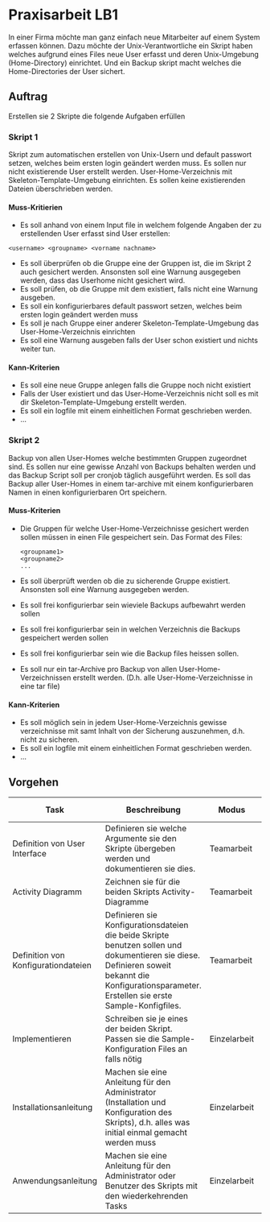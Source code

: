 # Praxisarbeit LB1

In einer Firma möchte man ganz einfach neue Mitarbeiter auf einem System erfassen können. Dazu möchte der Unix-Verantwortliche ein Skript haben welches aufgrund eines Files neue User erfasst und deren Unix-Umgebung (Home-Directory) einrichtet. Und ein Backup skript macht welches die Home-Directories der User sichert.

## Auftrag
Erstellen sie 2 Skripte die folgende Aufgaben erfüllen

### Skript 1 
Skript zum automatischen erstellen von Unix-Usern und default passwort setzen, welches beim ersten login geändert werden muss. Es sollen nur nicht existierende User erstellt werden. User-Home-Verzeichnis mit Skeleton-Template-Umgebung einrichten. Es sollen keine existierenden Dateien überschrieben werden.
#### Muss-Kritierien
* Es soll anhand von einem Input file in welchem folgende Angaben der zu erstellenden User erfasst sind User erstellen: 

```
<username> <groupname> <vorname nachname>
```

* Es soll überprüfen ob die Gruppe eine der Gruppen ist, die im Skript 2 auch gesichert werden. Ansonsten soll eine Warnung ausgegeben werden, dass das Userhome nicht gesichert wird.
* Es soll prüfen, ob die Gruppe mit dem <groupname> existiert, falls nicht eine Warnung ausgeben.
* Es soll ein konfigurierbares default passwort setzen, welches beim ersten login geändert werden muss
* Es soll je nach Gruppe einer anderer Skeleton-Template-Umgebung das User-Home-Verzeichnis einrichten
* Es soll eine Warnung ausgeben falls der User schon existiert und nichts weiter tun.

#### Kann-Kriterien
* Es soll eine neue Gruppe anlegen falls die Gruppe noch nicht existiert
* Falls der User existiert und das User-Home-Verzeichnis nicht soll es mit dir Skeleton-Template-Umgebung erstellt werden.
* Es soll ein logfile mit einem einheitlichen Format geschrieben werden.
* ...

### Skript 2 
Backup von allen User-Homes welche bestimmten Gruppen zugeordnet sind. Es sollen nur eine gewisse Anzahl von Backups behalten werden und das Backup Script soll per cronjob täglich ausgeführt werden. Es soll das Backup aller User-Homes in einem tar-archive mit einem konfigurierbaren Namen in einen konfigurierbaren Ort speichern.

#### Muss-Kriterien
* Die Gruppen für welche User-Home-Verzeichnisse gesichert werden sollen müssen in einen File gespeichert sein. Das Format des Files:

	```
	<groupname1>
	<groupname2>
	...
	```
* Es soll überprüft werden ob die zu sicherende Gruppe existiert. Ansonsten soll eine Warnung ausgegeben werden.
* Es soll frei konfigurierbar sein wieviele Backups aufbewahrt werden sollen
* Es soll frei konfigurierbar sein in welchen Verzeichnis die Backups gespeichert werden sollen
* Es soll frei konfigurierbar sein wie die Backup files heissen sollen.
* Es soll nur ein tar-Archive pro Backup von allen User-Home-Verzeichnissen erstellt werden. (D.h. alle User-Home-Verzeichnisse in eine tar file)

#### Kann-Kriterien
* Es soll möglich sein in jedem User-Home-Verzeichnis gewisse verzeichnisse mit samt Inhalt von der Sicherung auszunehmen, d.h. nicht zu sicheren. 
* Es soll ein logfile mit einem einheitlichen Format geschrieben werden.
* ...


## Vorgehen

| Task | Beschreibung | Modus | zu bearbeitende Dokumente |
| - | - | - | - |
| Definition von User Interface | Definieren sie welche Argumente sie den Skripte übergeben werden und dokumentieren sie dies. | Teamarbeit | [Projektdokumenation](docs/Projektdokumentation.md) |
| Activity Diagramm | Zeichnen sie für die beiden Skripts Activity-Diagramme | Teamarbeit |[Projektdokumenation](docs/Projektdokumentation.md) |
| Definition von Konfigurationdateien | Definieren sie Konfigurationsdateien die beide Skripte benutzen sollen und dokumentieren sie diese. Definieren soweit bekannt die Konfigurationsparameter. Erstellen sie erste Sample-Konfigfiles. | Teamarbeit | [Projektdokumenation](docs/Projektdokumentation.md)<br>[Verzeichnes für Konfigfiles](etc) |
| Implementieren | Schreiben sie je eines der beiden Skript. Passen sie die Sample-Konfiguration Files an falls nötig | Einzelarbeit | [Verzeichnis für Skripts](bin)<br>[Verzeichnes für Konfigfiles](etc)|
| Installationsanleitung | Machen sie eine Anleitung für den Administrator (Installation und Konfiguration des Skripts), d.h. alles was initial einmal gemacht werden muss | Einzelarbeit | [Betriebsdokumenation](docs/Betriebsdokumentation.md) |
| Anwendungsanleitung | Machen sie eine Anleitung für den Administrator oder Benutzer des Skripts mit den wiederkehrenden Tasks | Einzelarbeit | [Betriebsdokumenation](docs/Betriebsdokumentation.md) |



